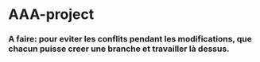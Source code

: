 # AAA-project
### A faire: pour eviter les conflits pendant les modifications, que chacun puisse creer une branche et travailler là dessus.
